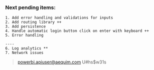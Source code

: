 ### Next pending items:
    1. Add error handling and validations for inputs
    2. Add routing library ++
    3. Add persistence
    4. Handle automatic login button click on enter with keyboard ++
    5. Error handling

    ----
    6. Log analytics **
    7. Network issues

> powerbi.apiuser@aequim.com
> U#hs$w31s

